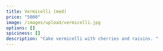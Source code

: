 ```yaml
---
title: Vermicelli (med)
price: "5000"
image: /images/upload/vermicelli.jpg
options: []
spiciness: []
description: "Cake vermicelli with cherries and raisins. "
---
```


